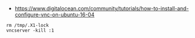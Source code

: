 * https://www.digitalocean.com/community/tutorials/how-to-install-and-configure-vnc-on-ubuntu-16-04

```
rm /tmp/.X1-lock
vncserver -kill :1
```
